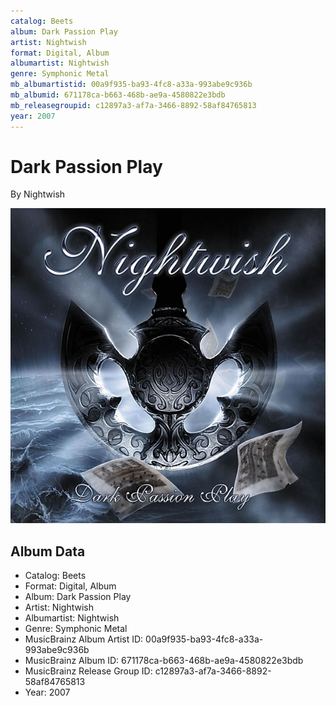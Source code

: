 ```yaml
---
catalog: Beets
album: Dark Passion Play
artist: Nightwish
format: Digital, Album
albumartist: Nightwish
genre: Symphonic Metal
mb_albumartistid: 00a9f935-ba93-4fc8-a33a-993abe9c936b
mb_albumid: 671178ca-b663-468b-ae9a-4580822e3bdb
mb_releasegroupid: c12897a3-af7a-3466-8892-58af84765813
year: 2007
---
```


# Dark Passion Play

By Nightwish

![](../../assets/beetscovers/Nightwish-Dark_Passion_Play.jpg)

## Album Data

- Catalog: Beets
- Format: Digital, Album
- Album: Dark Passion Play
- Artist: Nightwish
- Albumartist: Nightwish
- Genre: Symphonic Metal
- MusicBrainz Album Artist ID: 00a9f935-ba93-4fc8-a33a-993abe9c936b
- MusicBrainz Album ID: 671178ca-b663-468b-ae9a-4580822e3bdb
- MusicBrainz Release Group ID: c12897a3-af7a-3466-8892-58af84765813
- Year: 2007

